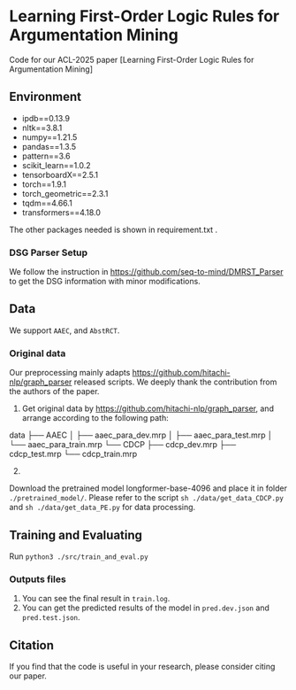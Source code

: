 # Learning First-Order Logic Rules for Argumentation Mining
Code for our ACL-2025 paper [Learning First-Order Logic Rules for Argumentation Mining] 

## Environment
- ipdb==0.13.9
- nltk==3.8.1
- numpy==1.21.5
- pandas==1.3.5
- pattern==3.6
- scikit_learn==1.0.2
- tensorboardX==2.5.1
- torch==1.9.1
- torch_geometric==2.3.1
- tqdm==4.66.1
- transformers==4.18.0

The other packages needed is shown in requirement.txt .

### DSG Parser Setup
We follow the instruction in https://github.com/seq-to-mind/DMRST_Parser to get the DSG information with minor modifications.


## Data
We support `AAEC`, and `AbstRCT`.

### Original data
Our preprocessing mainly adapts https://github.com/hitachi-nlp/graph_parser released scripts. We deeply thank the contribution from the authors of the paper.

1. Get original data by https://github.com/hitachi-nlp/graph_parser, and arrange according to the following path:

data
├── AAEC
│     ├── aaec_para_dev.mrp
│     ├── aaec_para_test.mrp
│     └── aaec_para_train.mrp
└── CDCP
      ├── cdcp_dev.mrp
      ├── cdcp_test.mrp
      └── cdcp_train.mrp


2. 
Download the pretrained model longformer-base-4096 and place it in folder `./pretrained_model/`.
Please refer to the script `sh ./data/get_data_CDCP.py` and `sh ./data/get_data_PE.py` for data processing.


## Training and Evaluating
Run `python3 ./src/train_and_eval.py`

### Outputs files
1. You can see the final result in `train.log`.
2. You can get the predicted results of the model in `pred.dev.json` and `pred.test.json`.

## Citation

If you find that the code is useful in your research, please consider citing our paper.

